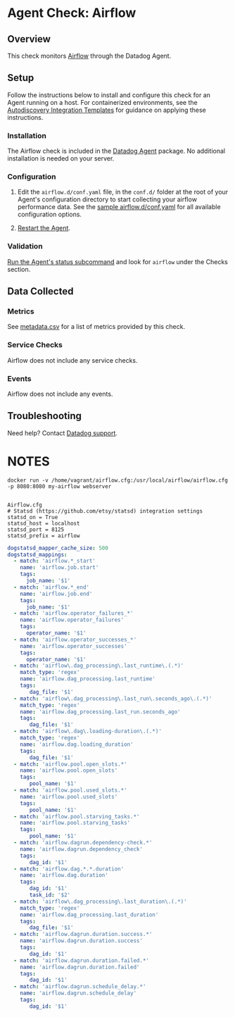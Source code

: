 # Agent Check: Airflow

## Overview

This check monitors [Airflow][1] through the Datadog Agent.

## Setup

Follow the instructions below to install and configure this check for an Agent running on a host. For containerized environments, see the [Autodiscovery Integration Templates][2] for guidance on applying these instructions.

### Installation

The Airflow check is included in the [Datadog Agent][2] package.
No additional installation is needed on your server.

### Configuration

1. Edit the `airflow.d/conf.yaml` file, in the `conf.d/` folder at the root of your Agent's configuration directory to start collecting your airflow performance data. See the [sample airflow.d/conf.yaml][3] for all available configuration options.

2. [Restart the Agent][4].

### Validation

[Run the Agent's status subcommand][5] and look for `airflow` under the Checks section.

## Data Collected

### Metrics

See [metadata.csv][6] for a list of metrics provided by this check.

### Service Checks

Airflow does not include any service checks.

### Events

Airflow does not include any events.

## Troubleshooting

Need help? Contact [Datadog support][7].

[1]: **LINK_TO_INTEGRATION_SITE**
[2]: https://docs.datadoghq.com/agent/autodiscovery/integrations
[3]: https://github.com/DataDog/integrations-core/blob/master/airflow/datadog_checks/airflow/data/conf.yaml.example
[4]: https://docs.datadoghq.com/agent/guide/agent-commands/?tab=agentv6#start-stop-and-restart-the-agent
[5]: https://docs.datadoghq.com/agent/guide/agent-commands/?tab=agentv6#agent-status-and-information
[6]: https://github.com/DataDog/integrations-core/blob/master/airflow/metadata.csv
[7]: https://docs.datadoghq.com/help


















# NOTES

```
docker run -v /home/vagrant/airflow.cfg:/usr/local/airflow/airflow.cfg -p 8080:8080 my-airflow webserver


Airflow.cfg
# Statsd (https://github.com/etsy/statsd) integration settings
statsd_on = True
statsd_host = localhost
statsd_port = 8125
statsd_prefix = airflow

```

```yaml
dogstatsd_mapper_cache_size: 500
dogstatsd_mappings:
  - match: 'airflow.*_start'
    name: 'airflow.job.start'
    tags:
      job_name: '$1'
  - match: 'airflow.*_end'
    name: 'airflow.job.end'
    tags:
      job_name: '$1'
  - match: 'airflow.operator_failures_*'
    name: 'airflow.operator_failures'
    tags:
      operator_name: '$1'
  - match: 'airflow.operator_successes_*'
    name: 'airflow.operator_successes'
    tags:
      operator_name: '$1'
  - match: 'airflow\.dag_processing\.last_runtime\.(.*)'
    match_type: 'regex'
    name: 'airflow.dag_processing.last_runtime'
    tags:
       dag_file: '$1'
  - match: 'airflow\.dag_processing\.last_run\.seconds_ago\.(.*)'
    match_type: 'regex'
    name: 'airflow.dag_processing.last_run.seconds_ago'
    tags:
       dag_file: '$1'
  - match: 'airflow\.dag\.loading-duration\.(.*)'
    match_type: 'regex'
    name: 'airflow.dag.loading_duration'
    tags:
       dag_file: '$1'
  - match: 'airflow.pool.open_slots.*'
    name: 'airflow.pool.open_slots'
    tags:
       pool_name: '$1'
  - match: 'airflow.pool.used_slots.*'
    name: 'airflow.pool.used_slots'
    tags:
       pool_name: '$1'
  - match: 'airflow.pool.starving_tasks.*'
    name: 'airflow.pool.starving_tasks'
    tags:
       pool_name: '$1'
  - match: 'airflow.dagrun.dependency-check.*'
    name: 'airflow.dagrun.dependency_check'
    tags:
       dag_id: '$1'
  - match: 'airflow.dag.*.*.duration'
    name: 'airflow.dag.duration'
    tags:
       dag_id: '$1'
       task_id: '$2'
  - match: 'airflow\.dag_processing\.last_duration\.(.*)'
    match_type: 'regex'
    name: 'airflow.dag_processing.last_duration'
    tags:
       dag_file: '$1'
  - match: 'airflow.dagrun.duration.success.*'
    name: 'airflow.dagrun.duration.success'
    tags:
       dag_id: '$1'
  - match: 'airflow.dagrun.duration.failed.*'
    name: 'airflow.dagrun.duration.failed'
    tags:
       dag_id: '$1'
  - match: 'airflow.dagrun.schedule_delay.*'
    name: 'airflow.dagrun.schedule_delay'
    tags:
       dag_id: '$1'
```
